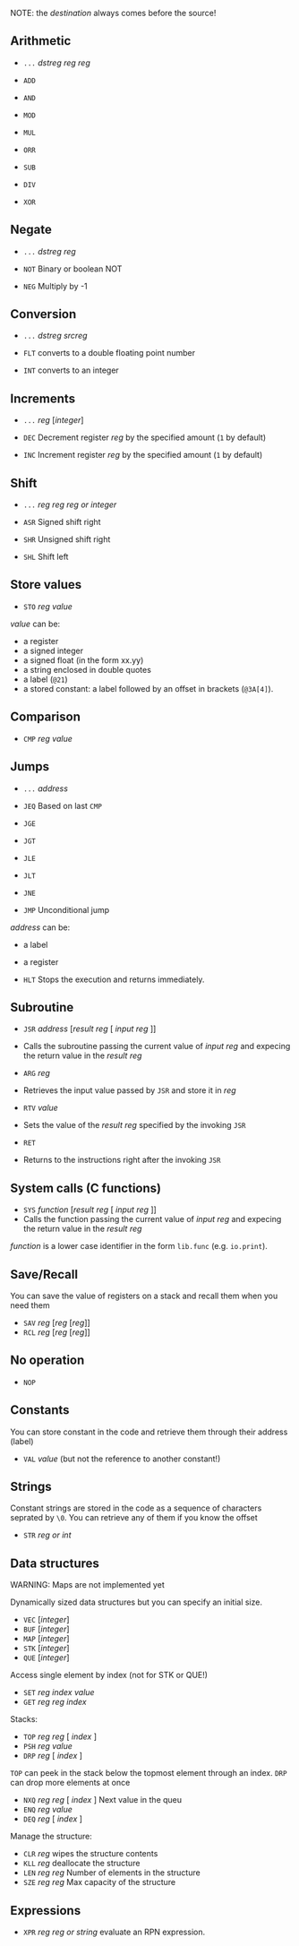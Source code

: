 
NOTE: the *destination* always comes before the source!

## Arithmetic
 - `...`  *dstreg* *reg* *reg* 

 - `ADD`  
 - `AND`  
 - `MOD`  
 - `MUL`  
 - `ORR`  
 - `SUB`  
 - `DIV`  
 - `XOR`  


## Negate
 - `...` *dstreg* *reg*
  
 - `NOT`  Binary or boolean NOT
 - `NEG`  Multiply by -1


## Conversion
 - `...` *dstreg* *srcreg*
  
 - `FLT` converts to a double floating point number
 - `INT` converts to an integer

## Increments

 - `...`  *reg* [*integer*]

 - `DEC` Decrement register *reg* by the specified amount (`1` by default)
 - `INC` Increment register *reg* by the specified amount (`1` by default)


## Shift
 - `...`  *reg* *reg* *reg or integer* 

 - `ASR`  Signed shift right
 - `SHR`  Unsigned shift right
 - `SHL`  Shift left

## Store values

 - `STO` *reg* *value* 

 *value* can be:
 - a register
 - a signed integer
 - a signed float (in the form xx.yy)
 - a string enclosed in double quotes
 - a label (`@21`)
 - a stored constant: a label followed by an offset in brackets (`@3A[4]`).

## Comparison

- `CMP` *reg* *value*

## Jumps

 - `...` *address*

 - `JEQ` Based on last `CMP`
 - `JGE`
 - `JGT`
 - `JLE`
 - `JLT`
 - `JNE`

 - `JMP` Unconditional jump

*address* can be:
 - a label
 - a register


 - `HLT` Stops the execution and returns immediately.

## Subroutine

 - `JSR` *address* [*result reg* [ *input reg* ]]
 - Calls the subroutine passing the current value of *input reg* and expecing the return value in the *result reg*

 - `ARG` *reg*  
 - Retrieves the input value passed by `JSR` and store it in *reg*

 - `RTV` *value*
 - Sets the value of the *result reg* specified by the invoking `JSR`
 
 - `RET` 
 - Returns to the instructions right after the invoking `JSR`


## System calls (C functions)

 - `SYS` *function* [*result reg* [ *input reg* ]]
 - Calls the function passing the current value of *input reg* and expecing the return value in the *result reg*

 *function* is a lower case identifier in the form `lib.func` (e.g. `io.print`).

## Save/Recall

You can save the value of registers on a stack and recall them when you need them

 - `SAV` *reg* [*reg* [*reg*]]
 - `RCL` *reg* [*reg* [*reg*]]

## No operation
 - `NOP`

## Constants
 You can store constant in the code and retrieve them through their address (label)

 - `VAL` *value*  (but not the reference to another constant!)

## Strings
 Constant strings are stored in the code as a sequence of characters seprated by `\0`.
 You can retrieve any of them if you know the offset

 - `STR` *reg or int*

## Data structures
  WARNING: Maps are not implemented yet

 Dynamically sized data structures but you can specify an initial size.

 - `VEC` [*integer*] 
 - `BUF` [*integer*]
 - `MAP` [*integer*]
 - `STK` [*integer*]
 - `QUE` [*integer*]

Access single element by index (not for STK or QUE!)
 - `SET` *reg* *index* *value*
 - `GET` *reg* *reg* *index*

Stacks:

 - `TOP` *reg* *reg* [ *index* ]
 - `PSH` *reg* *value*
 - `DRP` *reg* [ *index* ]

`TOP` can peek in the stack below the topmost element through an index.
`DRP` can drop more elements at once

 - `NXQ` *reg* *reg* [ *index* ]        Next value in the queu
 - `ENQ` *reg* *value*
 - `DEQ` *reg* [ *index* ]

Manage the structure:

 - `CLR` *reg*         wipes the structure contents
 - `KLL` *reg*         deallocate the structure
 - `LEN` *reg* *reg*   Number of elements in the structure
 - `SZE` *reg* *reg*   Max capacity of the structure

## Expressions

 - `XPR` *reg* *reg or string* evaluate an RPN expression.
